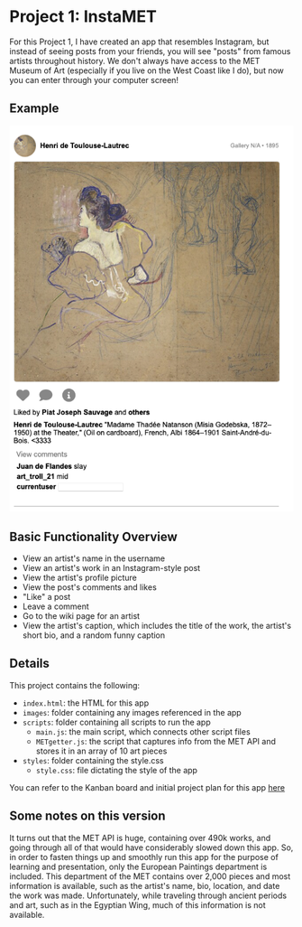 # Project 1: InstaMET

For this Project 1, I have created an app that resembles Instagram, but instead of seeing posts from your friends, you will see "posts" from famous artists throughout history. We don't always have access to the MET Museum of Art (especially if you live on the West Coast like I do), but now you can enter through your computer screen!

## Example
![alt text](images/demo-photo.png)

## Basic Functionality Overview
- View an artist's name in the username
- View an artist's work in an Instagram-style post
- View the artist's profile picture
- View the post's comments and likes
- "Like" a post
- Leave a comment
- Go to the wiki page for an artist
- View the artist's caption, which includes the title of the work, the artist's short bio, and a random funny caption

## Details
This project contains the following:
- `index.html`: the HTML for this app
- `images`: folder containing any images referenced in the app
- `scripts`: folder containing all scripts to run the app
    - `main.js`: the main script, which connects other script files
    - `METgetter.js`: the script that captures info from the MET API and stores it in an array of 10 art pieces
- `styles`: folder containing the style.css
    - `style.css`: file dictating the style of the app

You can refer to the Kanban board and initial project plan for this app [here](https://www.notion.so/InstaMET-199be99049a980a785fafa65da9eb131?pvs=4) 

## Some notes on this version

It turns out that the MET API is huge, containing over 490k works, and going through all of that would have considerably slowed down this app. So, in order to fasten things up and smoothly run this app for the purpose of learning and presentation, only the European Paintings department is included. This department of the MET contains over 2,000 pieces and most information is available, such as the artist's name, bio, location, and date the work was made. Unfortunately, while traveling through ancient periods and art, such as in the Egyptian Wing, much of this information is not available.

